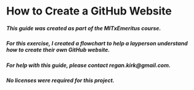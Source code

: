 <h1>How to Create a GitHub Website</hi>

<h5>This guide was created as part of the MITxEmeritus course.</h5>

<h5>For this exercise, I created a flowchart to help a layperson understand how to create their own GitHub website.</h5>

<h5>For help with this guide, please contact regan.kirk@gmail.com.</h5>

<h5>No licenses were required for this project.</h5>